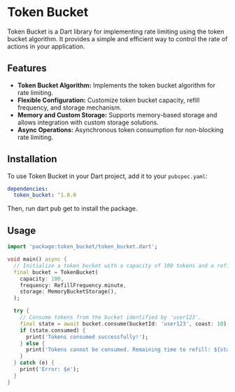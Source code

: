 # Token Bucket

Token Bucket is a Dart library for implementing rate limiting using the token bucket algorithm. It provides a simple and efficient way to control the rate of actions in your application.

## Features

- **Token Bucket Algorithm:** Implements the token bucket algorithm for rate limiting.
- **Flexible Configuration:** Customize token bucket capacity, refill frequency, and storage mechanism.
- **Memory and Custom Storage:** Supports memory-based storage and allows integration with custom storage solutions.
- **Async Operations:** Asynchronous token consumption for non-blocking rate limiting.

## Installation

To use Token Bucket in your Dart project, add it to your `pubspec.yaml`:

```yaml
dependencies:
  token_bucket: ^1.0.0
```

Then, run dart pub get to install the package.

## Usage

```dart
import 'package:token_bucket/token_bucket.dart';

void main() async {
  // Initialize a token bucket with a capacity of 100 tokens and a refill frequency of one minute.
  final bucket = TokenBucket(
    capacity: 100,
    frequency: RefillFrequency.minute,
    storage: MemoryBucketStorage(),
  );

  try {
    // Consume tokens from the bucket identified by 'user123'.
    final state = await bucket.consume(bucketId: 'user123', coast: 10);
    if (state.consumed) {
      print('Tokens consumed successfully!');
    } else {
      print('Tokens cannot be consumed. Remaining time to refill: ${state.remainToRefill} milliseconds.');
    }
  } catch (e) {
    print('Error: $e');
  }
}
```